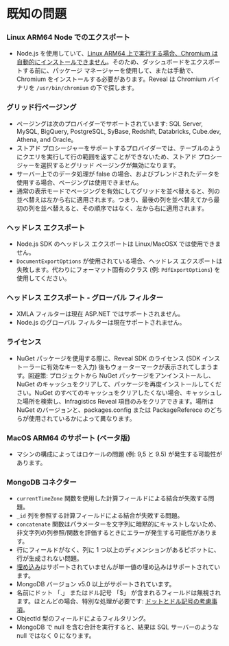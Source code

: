 # 既知の問題

### Linux ARM64 Node でのエクスポート

- Node.js を使用していて、[Linux ARM64 上で実行する場合、Chromium は自動的にインストールできません](https://github.com/puppeteer/puppeteer/issues/7740)。そのため、ダッシュボードをエクスポートする前に、パッケージ マネージャーを使用して、または手動で、Chromium をインストールする必要があります。Reveal は Chromium バイナリを `/usr/bin/chromium` の下で探します。

### グリッド行ページング

- ページングは​​次のプロバイダーでサポートされています: SQL Server, MySQL, BigQuery, PostgreSQL, SyBase, Redshift, Databricks, Cube.dev, Athena, and Oracle。
- ストアド プロシージャーをサポートするプロバイダーでは、テーブルのようにクエリを実行して行の範囲を返すことができないため、ストアド プロシージャーを選択するとグリッド ページングが無効になります。
- サーバー上でのデータ処理が false の場合、およびブレンドされたデータを使用する場合、ページングは​​使用できません。
- 通常の表示モードでページングを有効にしてグリッドを並べ替えると、列の並べ替えは左から右に適用されます。つまり、最後の列を並べ替えてから最初の列を並べ替えると、その順序ではなく、左から右に適用されます。

### ヘッドレス エクスポート

- Node.js SDK のヘッドレス エクスポートは Linux/MacOSX では使用できません。
- ```DocumentExportOptions``` が使用されている場合、ヘッドレス エクスポートは失敗します。代わりにフォーマット固有のクラス (例: ```PdfExportOptions```) を使用してください。

### ヘッドレス エクスポート - グローバル フィルター

- XMLA フィルターは現在 ASP.NET ではサポートされません。
- Node.js のグローバル フィルターは現在サポートされません。

### ライセンス

- NuGet パッケージを使用する際に、Reveal SDK のライセンス (SDK インストーラーに有効なキーを入力) 後もウォーターマークが表示されてしまうます。回避策: プロジェクトから NuGet パッケージをアンインストールし、NuGet のキャッシュをクリアして、パッケージを再度インストールしてください。NuGet のすべてのキャッシュをクリアしたくない場合、キャッシュした場所を検索し、Infragistics Reveal 項目のみをクリアできます。場所は NuGet のバージョンと、packages.config または PackageReferece のどちらが使用されているかによって異なります。

### MacOS ARM64 のサポート (ベータ版)

- マシンの構成によってはロケールの問題 (例: 9,5 と 9.5) が発生する可能性があります。

### MongoDB コネクター

- `currentTimeZone` 関数を使用した計算フィールドによる結合が失敗する問題。
- `_id` 列を参照する計算フィールドによる結合が失敗する問題。
- `concatenate` 関数はパラメーターを文字列に暗黙的にキャストしないため、非文字列の列参照/関数を評価するときにエラーが発生する可能性があります。
- 行にフィールドがなく、列に 1 つ以上のディメンションがあるピボットに、行が生成されない問題。
- [埋め込み](https://www.mongodb.com/basics/embedded-mongodb)はサポートされていませんが単一値の埋め込みはサポートされています。
- MongoDB バージョン v5.0 以上がサポートされています。
- 名前にドット 「.」 またはドル記号 「$」 が含まれるフィールドは無視されます。ほとんどの場合、特別な処理が必要です: [ドットとドル記号の考慮事項](https://www.mongodb.com/docs/manual/core/dot-dollar-considerations/)。
- ObjectId 型のフィールドによるフィルタリング。
- MongoDB で null を含む合計を実行すると、結果は SQL サーバーのような null ではなく 0 になります。